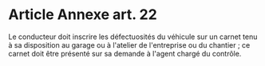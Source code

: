 # Article Annexe art. 22

Le conducteur doit inscrire les défectuosités du véhicule sur un carnet tenu à sa disposition au garage ou à l'atelier de l'entreprise ou du chantier ; ce carnet doit être présenté sur sa demande à l'agent chargé du contrôle.
